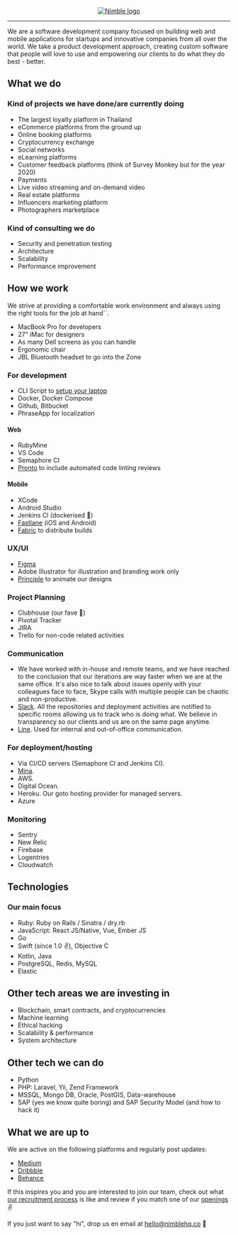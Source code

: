 <p align="center">
  <a href="https://nimblehq.co"><img alt="Nimble logo" src="https://assets.nimblehq.co/logo/light/logo-light-text-320.png" /></a>
</p>

---

We are a software development company focused on building web and mobile applications for startups and innovative companies 
from all over the world. We take a product development approach, creating custom software that people will love to use and 
empowering our clients to do what they do best - better.

## What we do

### Kind of projects we have done/are currently doing

* The largest loyalty platform in Thailand
* eCommerce platforms from the ground up 
* Online booking platforms
* Cryptocurrency exchange
* Social networks
* eLearning platforms
* Customer feedback platforms (think of Survey Monkey but for the year 2020)
* Payments
* Live video streaming and on-demand video
* Real estate platforms
* Influencers marketing platform
* Photographers marketplace

### Kind of consulting we do

* Security and penetration testing
* Architecture
* Scalability
* Performance improvement

## How we work

We strive at providing a comfortable work environment and always using the right tools for the job at hand``. 

* MacBook Pro for developers
* 27" iMac for designers
* As many Dell screens as you can handle
* Ergonomic chair
* JBL Bluetooth headset to go into the Zone 

### For development

* CLI Script to [setup your laptop](https://github.com/nimblehq/laptop)
* Docker, Docker Compose
* Github, Bitbucket
* PhraseApp for localization

#### Web

* RubyMine
* VS Code 
* Semaphore CI
* [Pronto](https://github.com/prontolabs/pronto) to include automated code linting reviews

#### Mobile 

* XCode 
* Android Studio
* Jenkins CI (dockerised 🙌)
* [Fastlane](https://fastlane.tools/) (iOS and Android)
* [Fabric](https://fabric.io/) to distribute builds

### UX/UI 

* [Figma](https://www.figma.com/)
* Adobe Illustrator for illustration and branding work only
* [Principle](http://principleformac.com/) to animate our designs

### Project Planning

* Clubhouse (our fave 💙)
* Pivotal Tracker
* JIRA
* Trello for non-code related activities

### Communication

* We have worked with in-house and remote teams, and we have reached to the conclusion that our iterations are way faster 
when we are at the same office. It's also nice to talk about issues openly with your colleagues face to face, Skype calls 
with multiple people can be chaotic and non-productive.
* [Slack](https://slack.com/). All the repositories and deployment activities are notified to specific rooms allowing us 
to track who is doing what. We believe in transparency so our clients and us are on the same page anytime.
* [Line](https://line.me/en-US/). Used for internal and out-of-office communication. 

### For deployment/hosting

* Via CI/CD servers (Semaphore CI and Jenkins CI).
* [Mina](https://github.com/mina-deploy/mina).
* AWS.
* Digital Ocean. 
* Heroku. Our goto hosting provider for managed servers.
* Azure

### Monitoring

* Sentry
* New Relic
* Firebase
* Logentries
* Cloudwatch

## Technologies

### Our main focus

* Ruby: Ruby on Rails / Sinatra / dry.rb
* JavaScript: React JS/Native, Vue, Ember JS
* Go
* Swift (since 1.0 ✌️), Objective C
* Kotlin, Java
* PostgreSQL, Redis, MySQL
* Elastic

## Other tech areas we are investing in

* Blockchain, smart contracts, and cryptocurrencies
* Machine learning 
* Ethical hacking
* Scalability & performance
* System architecture

## Other tech we can do

* Python
* PHP: Laravel, Yii, Zend Framework
* MSSQL, Mongo DB, Oracle, PostGIS, Data-warehouse
* SAP (yes we know quite boring) and SAP Security Model (and how to hack it)

## What we are up to

We are active on the following platforms and regularly post updates:

* [Medium](https://medium.com/nimble)
* [Dribbble](https://dribbble.com/nimblehq)
* [Behance](https://www.behance.net/nimblehq)

If this inspires you and you are interested to join our team, check out what [our recruitment process](https://nimblehq.co/compass/team/joining-nimble/) 
is like and review if you match one of our [openings](https://jobs.nimblehq.co) ✌️

If you just want to say "hi", drop us en email at hello@nimblehq.co 👋
